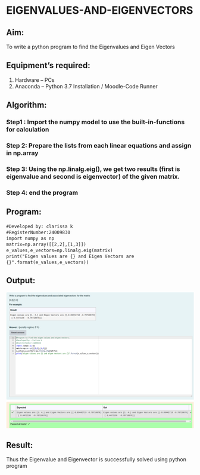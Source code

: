 # EIGENVALUES-AND-EIGENVECTORS
## Aim:
To write a python program to find the Eigenvalues and Eigen Vectors
## Equipment’s required:
1. 	Hardware – PCs
2. 	Anaconda – Python 3.7 Installation / Moodle-Code Runner
## Algorithm:
### Step1 : Import the numpy model to use the built-in-functions for calculation
### Step 2: Prepare the lists from each linear equations and assign in np.array
### Step 3: Using the np.linalg.eig(),  we get two results (first is eigenvalue and second is eigenvector) of the given matrix.
### Step 4: end the program

## Program:
 
```#Program to find the eigen values and eigen vectors.
#Developed by: clarissa k
#RegisterNumber:24009830
import numpy as np
matrix=np.array([[2,2],[1,3]])
e_values,e_vectors=np.linalg.eig(matrix)
print("Eigen values are {} and Eigen Vectors are {}".format(e_values,e_vectors))
```

## Output:


![Alt text](<Screenshot from 2024-12-26 10-28-36-1.png>)

## Result:
Thus the Eigenvalue and Eigenvector is successfully solved using python program
